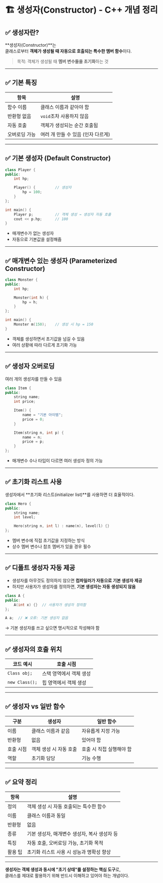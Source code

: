 # 🏗️ 생성자(Constructor) - C++ 개념 정리

## ✅ 생성자란?

**생성자(Constructor)**는  
클래스로부터 **객체가 생성될 때 자동으로 호출되는 특수한 멤버 함수**이다.

> 목적: 객체가 생성될 때 **멤버 변수들을 초기화**하는 것

---

## ✅ 기본 특징

| 항목      | 설명                    |
| ------- | --------------------- |
| 함수 이름   | 클래스 이름과 같아야 함         |
| 반환형 없음  | `void`조차 사용하지 않음      |
| 자동 호출   | 객체가 생성되는 순간 호출됨       |
| 오버로딩 가능 | 여러 개 만들 수 있음 (인자 다르게) |

---

## ✅ 기본 생성자 (Default Constructor)

```cpp
class Player {
public:
    int hp;

    Player() {         // 생성자
        hp = 100;
    }
};

int main() {
    Player p;          // 객체 생성 → 생성자 자동 호출
    cout << p.hp;      // 100
}
```

- 매개변수가 없는 생성자
- 자동으로 기본값을 설정해줌

---

## ✅ 매개변수 있는 생성자 (Parameterized Constructor)

```cpp
class Monster {
public:
    int hp;

    Monster(int h) {
        hp = h;
    }
};

int main() {
    Monster m(150);    // 생성 시 hp = 150
}
```

- 객체를 생성하면서 초기값을 넘길 수 있음
- 여러 상황에 따라 다르게 초기화 가능

---

## ✅ 생성자 오버로딩

여러 개의 생성자를 만들 수 있음

```cpp
class Item {
public:
    string name;
    int price;

    Item() {
        name = "기본 아이템";
        price = 0;
    }

    Item(string n, int p) {
        name = n;
        price = p;
    }
};
```

- 매개변수 수나 타입이 다르면 여러 생성자 정의 가능

---

## ✅ 초기화 리스트 사용

생성자에서 **초기화 리스트(initializer list)**를 사용하면 더 효율적이다.

```cpp
class Hero {
public:
    string name;
    int level;

    Hero(string n, int l) : name(n), level(l) {}
};
```

- 멤버 변수에 직접 초기값을 지정하는 방식
- 상수 멤버 변수나 참조 멤버가 있을 경우 필수

---

## ✅ 디폴트 생성자 자동 제공

- 생성자를 아무것도 정의하지 않으면 **컴파일러가 자동으로 기본 생성자 제공**
- 하지만 사용자가 생성자를 정의하면, **기본 생성자는 자동 생성되지 않음**

```cpp
class A {
public:
    A(int x) {}  // 사용자가 생성자 정의함
};

A a;  // ❌ 오류: 기본 생성자 없음
```

→ 기본 생성자를 쓰고 싶으면 명시적으로 작성해야 함

---

## ✅ 생성자의 호출 위치

| 코드 예시        | 호출 시점              |
|------------------|------------------------|
| `Class obj;`     | 스택 영역에서 객체 생성 |
| `new Class();`   | 힙 영역에서 객체 생성   |

---

## ✅ 생성자 vs 일반 함수

| 구분        | 생성자                     | 일반 함수             |
|-------------|----------------------------|------------------------|
| 이름         | 클래스 이름과 같음         | 자유롭게 지정 가능     |
| 반환형       | 없음                      | 있어야 함              |
| 호출 시점    | 객체 생성 시 자동 호출     | 호출 시 직접 실행해야 함 |
| 역할         | 초기화 담당                | 기능 수행              |

---

## ✅ 요약 정리

| 항목         | 설명 |
|--------------|------|
| 정의         | 객체 생성 시 자동 호출되는 특수한 함수 |
| 이름         | 클래스 이름과 동일 |
| 반환형       | 없음 |
| 종류         | 기본 생성자, 매개변수 생성자, 복사 생성자 등 |
| 특징         | 자동 호출, 오버로딩 가능, 초기화 목적 |
| 활용 팁      | 초기화 리스트 사용 시 성능과 명확성 향상 |

---

**생성자는 객체 생성과 동시에 "초기 상태"를 설정하는 핵심 도구**로,  
클래스를 제대로 활용하기 위해 반드시 이해하고 있어야 하는 개념이다.
